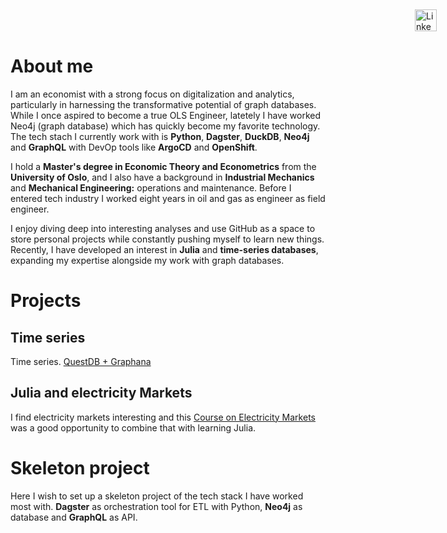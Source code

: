 
# About me

I am an economist with a strong focus on digitalization and analytics, particularly in harnessing the transformative potential of graph databases. While I once aspired to become a true OLS Engineer, latetely I have worked Neo4j (graph database) which has quickly become my favorite technology. The tech stach I currently work with is **Python**, **Dagster**, **DuckDB**, **Neo4j** and **GraphQL** with DevOp tools like **ArgoCD** and **OpenShift**. 

I hold a **Master's degree in Economic Theory and Econometrics** from the **University of Oslo**, and I also have a background in **Industrial Mechanics** and **Mechanical Engineering:** operations and maintenance. Before I entered tech industry I worked eight years in oil and gas as engineer as field engineer. 

I enjoy diving deep into interesting analyses and use GitHub as a space to store personal projects while constantly pushing myself to learn new things. Recently, I have developed an interest in **Julia** and **time-series databases**, expanding my expertise alongside my work with graph databases.




# Projects

## Time series
Time series. [QuestDB + Graphana](https://github.com/TorOEkle/time-series)

## Julia and electricity Markets
I find electricity markets interesting and this [Course on Electricity Markets](https://mreguant.github.io/em-course/) was a good opportunity to combine that with learning Julia.

# Skeleton project
Here I wish to set up a skeleton project of the tech stack I have worked most with. **Dagster** as orchestration tool for ETL with Python, **Neo4j** as database and **GraphQL** as API. 






<style>
  .top-right {
    position: absolute;
    top: 15px;
    right: 50px;
  }
</style>

<a href="https://no.linkedin.com/in/torodin" class="top-right">
  <img src="https://upload.wikimedia.org/wikipedia/commons/c/ca/LinkedIn_logo_initials.png" alt="LinkedIn" width="35" height="35">
</a>

